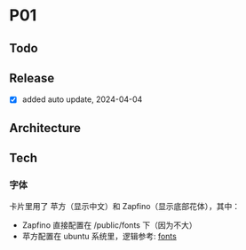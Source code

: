 # P01

## Todo

## Release

- [x] added auto update, 2024-04-04

## Architecture

## Tech

### 字体

卡片里用了 苹方（显示中文）和 Zapfino（显示底部花体），其中：
- Zapfino 直接配置在 /public/fonts 下（因为不大）
- 苹方配置在 ubuntu 系统里，逻辑参考: [fonts](packages/common-font/readme.md)


